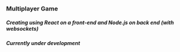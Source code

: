 ### Multiplayer Game

##### Creating using React on a front-end and Node.js on back end (with websockets)

##### Currently under development 
